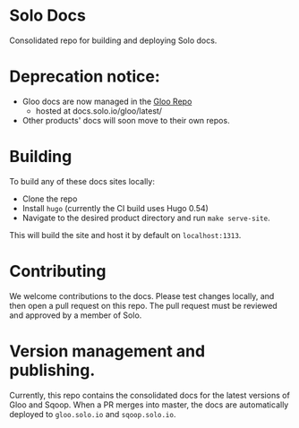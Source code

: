 # Solo Docs

Consolidated repo for building and deploying Solo docs. 

# Deprecation notice:
- Gloo docs are now managed in the [Gloo Repo](https://github.com/solo-io/gloo/)
  - hosted at docs.solo.io/gloo/latest/
- Other products' docs will soon move to their own repos.

# Building

To build any of these docs sites locally:
* Clone the repo
* Install `hugo` (currently the CI build uses Hugo 0.54)
* Navigate to the desired product directory and run `make serve-site`. 

This will build the site and host it by default on `localhost:1313`.

# Contributing

We welcome contributions to the docs. Please test changes locally, and then open a pull request on this repo. The 
pull request must be reviewed and approved by a member of Solo. 

# Version management and publishing. 

Currently, this repo contains the consolidated docs for the latest versions of Gloo and Sqoop. When a PR merges into master, the docs are automatically deployed to `gloo.solo.io` and `sqoop.solo.io`. 
